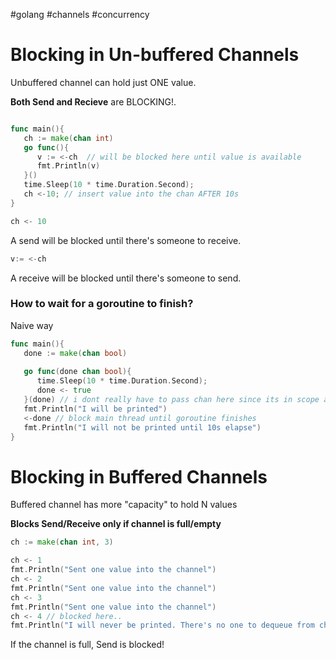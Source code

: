 #golang #channels #concurrency

# Blocking in Un-buffered Channels
Unbuffered channel can hold just ONE value.

**Both Send and Recieve** are BLOCKING!.
```go

func main(){
   ch := make(chan int)
   go func(){
      v := <-ch  // will be blocked here until value is available
      fmt.Println(v) 
   }()
   time.Sleep(10 * time.Duration.Second); 
   ch <-10; // insert value into the chan AFTER 10s
}
```

```go
ch <- 10
```
A send will be blocked until there's someone to receive.

```go
v:= <-ch
```
A receive will be blocked until there's someone to send.

### How to wait for a goroutine to finish?
Naive way
```go
func main(){
   done := make(chan bool)
   
   go func(done chan bool){
      time.Sleep(10 * time.Duration.Second);
      done <- true
   }(done) // i dont really have to pass chan here since its in scope already
   fmt.Println("I will be printed")
   <-done // block main thread until goroutine finishes
   fmt.Println("I will not be printed until 10s elapse")
}
```


# Blocking in Buffered Channels
Buffered channel has more "capacity" to hold N values

**Blocks Send/Receive only if channel is full/empty** 
```go
ch := make(chan int, 3)

ch <- 1
fmt.Println("Sent one value into the channel")
ch <- 2
fmt.Println("Sent one value into the channel")
ch <- 3
fmt.Println("Sent one value into the channel")
ch <- 4 // blocked here..
fmt.Println("I will never be printed. There's no one to dequeue from channel!")
```
If the channel is full, Send is blocked!
